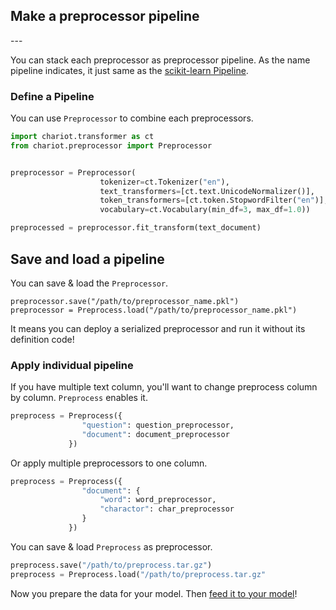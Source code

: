 <h2 id="title">Make a preprocessor pipeline</h2>
---


You can stack each preprocessor as preprocessor pipeline. As the name pipeline indicates, it just same as the [scikit-learn Pipeline](http://scikit-learn.org/stable/modules/generated/sklearn.pipeline.Pipeline.html).

### Define a Pipeline

You can use `Preprocessor` to combine each preprocessors.

```py
import chariot.transformer as ct
from chariot.preprocessor import Preprocessor


preprocessor = Preprocessor(
                    tokenizer=ct.Tokenizer("en"),
                    text_transformers=[ct.text.UnicodeNormalizer()],
                    token_transformers=[ct.token.StopwordFilter("en")],
                    vocabulary=ct.Vocabulary(min_df=3, max_df=1.0))

preprocessed = preprocessor.fit_transform(text_document)
```

## Save and load a pipeline

You can save & load the `Preprocessor`.

```
preprocessor.save("/path/to/preprocessor_name.pkl")
preprocessor = Preprocess.load("/path/to/preprocessor_name.pkl")
```

It means you can deploy a serialized preprocessor and run it without its definition code!


### Apply individual pipeline

If you have multiple text column, you'll want to change preprocess column by column. `Preprocess` enables it.

```py
preprocess = Preprocess({
                "question": question_preprocessor,
                "document": document_preprocessor
             })
```

Or apply multiple preprocessors to one column.

```py
preprocess = Preprocess({
                "document": {
                    "word": word_preprocessor,
                    "charactor": char_preprocessor
                }
             })
```

You can save & load `Preprocess` as preprocessor.

```py
preprocess.save("/path/to/preprocess.tar.gz")
preprocess = Preprocess.load("/path/to/preprocess.tar.gz"
```

Now you prepare the data for your model. Then [feed it to your model](model_integration.md)!
